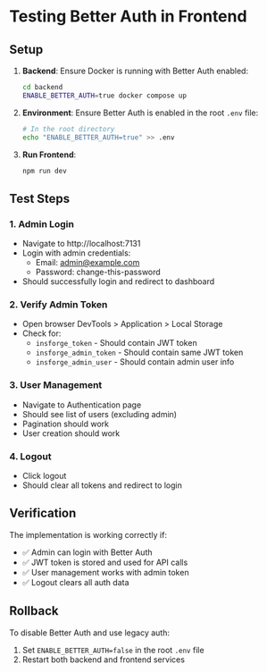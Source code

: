 # Testing Better Auth in Frontend

## Setup

1. **Backend**: Ensure Docker is running with Better Auth enabled:
   ```bash
   cd backend
   ENABLE_BETTER_AUTH=true docker compose up
   ```

2. **Environment**: Ensure Better Auth is enabled in the root `.env` file:
   ```bash
   # In the root directory
   echo "ENABLE_BETTER_AUTH=true" >> .env
   ```

3. **Run Frontend**:
   ```bash
   npm run dev
   ```

## Test Steps

### 1. Admin Login
- Navigate to http://localhost:7131
- Login with admin credentials:
  - Email: admin@example.com
  - Password: change-this-password
- Should successfully login and redirect to dashboard

### 2. Verify Admin Token
- Open browser DevTools > Application > Local Storage
- Check for:
  - `insforge_token` - Should contain JWT token
  - `insforge_admin_token` - Should contain same JWT token
  - `insforge_admin_user` - Should contain admin user info

### 3. User Management
- Navigate to Authentication page
- Should see list of users (excluding admin)
- Pagination should work
- User creation should work

### 4. Logout
- Click logout
- Should clear all tokens and redirect to login

## Verification

The implementation is working correctly if:
- ✅ Admin can login with Better Auth
- ✅ JWT token is stored and used for API calls
- ✅ User management works with admin token
- ✅ Logout clears all auth data

## Rollback

To disable Better Auth and use legacy auth:
1. Set `ENABLE_BETTER_AUTH=false` in the root `.env` file
2. Restart both backend and frontend services